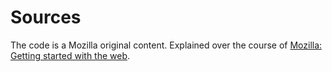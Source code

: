 # Sources
The code is a Mozilla original content. Explained over the course of [Mozilla: Getting started with the web](https://developer.mozilla.org/en-US/docs/Learn/Getting_started_with_the_web).
